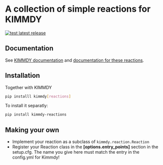 # A collection of simple reactions for KIMMDY

[![test latest release](https://github.com/graeter-group/kimmdy-reactions/actions/workflows/tests.yml/badge.svg?branch=release-please--branches--main)](https://github.com/graeter-group/kimmdy-reactions/actions/workflows/tests.yml/?branch=release-please--branches--main)

## Documentation

See [KIMMDY documentation](https://graeter-group.github.io/kimmdy/)
and [documentation for these reactions](https://graeter-group.github.io/kimmdy-reactions/).

## Installation

Together with KIMMDY

```bash
pip installl kimmdy[reactions]
```

To install it separatly:

```bash
pip install kimmdy-reactions
```

## Making your own

* Implement your reaction as a subclass of `kimmdy.reaction.Reaction`
* Register your Reaction class in the  **[options.entry_points]** section in the setup.cfg. The name you give here must match the entry in the config.yml for Kimmdy!


